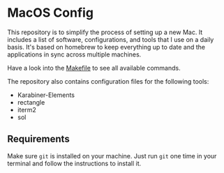 # MacOS Config

This repository is to simplify the process of setting up a new Mac.
It includes a list of software, configurations, and tools that I use on a daily basis.
It's based on homebrew to keep everything up to date and the applications in sync across multiple machines.

Have a look into the [Makefile](Makefile) to see all available commands.

The repository also contains configuration files for the following tools:

- Karabiner-Elements
- rectangle
- iterm2
- sol

## Requirements

Make sure `git` is installed on your machine.
Just run `git` one time in your terminal and follow the instructions to install it.
